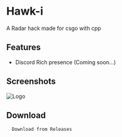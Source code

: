 # Hawk-i

A Radar hack made for csgo with cpp

## Features

- Discord Rich presence (Coming soon...)

## Screenshots

![Logo](https://cdn.discordapp.com/attachments/926176591736889385/1116265352129683528/image.png)


## Download

```bash
  Download from Releases
```
